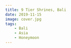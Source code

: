 ```yaml
---
title: 9 Tier Shrines, Bali
date: 2019-11-15
image: cover.jpg
tags:
    - Bali
    - Asia
    - Honeymoon
---
```

